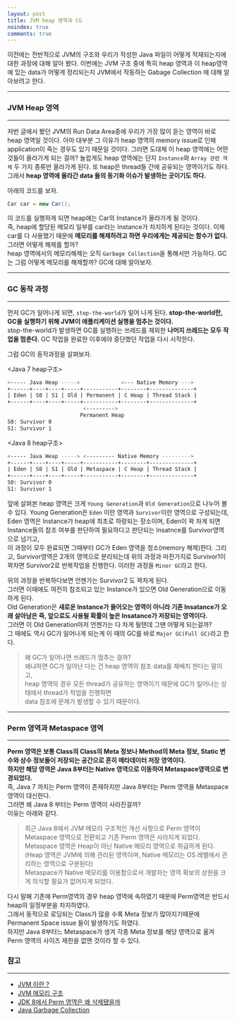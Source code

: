 ```yaml
---
layout: post
title: JVM heap 영역과 CG
noindex: true
comments: true
---
```


이전에는 전반적으로 JVM의 구조와 우리가 작성한 Java 파일이 어떻게 적재되는지에 대한 과정에
대해 알아 봤다.
이번에는 JVM 구조 중에 특히 heap 영역과 이 heap영역에 있는 data가 어떻게 정리되는지 JVM에서 작동하는
Gabage Collection 에 대해 알아보려고 한다.

---

### JVM Heap 영역
---

저번 글에서 봤던 JVM의 Run Data Area중에 우리가 가장 많이 듣는 영역이 바로 heap 영역일 것이다.
아마 대부분 그 이유가 heap 영역의 memory issue로 인해 application이 죽는 경우도 있기 때문일 것이다.
그러면 도대체 이 heap 영역에는 어떤 것들이 올라가게 되는 걸까?
놀랍게도 heap 영역에는 단지 `Instance`와 `Array 관련 객체` 두 가지 종류만 올라가게 된다.
또 heap은 thread들 간에 공유되는 영역이기도 하다. 
그래서 **heap 영역에 올라간 data 들의 동기화 이슈가 발생하는 곳이기도 하다.**

아래의 코드를 보자.
```java
Car car = new Car();
```
이 코드를 실행하게 되면 heap에는 Car의 Instance가 올라가게 될 것이다. <br>
즉, heap에 할당된 메모리 일부를 car라는 Instance가 차지하게 된다는 것이다.
이제 car를 다 사용했기 때문에 **메모리를 해제하려고 하면 우리에게는 제공되는 함수가 없다.**
그러면 어떻게 해제를 할까?<br>
heap 영역에서의 메모리해제는 오직 `Garbage Collection`을 통해서만 가능하다.
GC는 그럼 어떻게 메모리를 해제할까? GC에 대해 알아보자.

---

### GC 동작 과정
---

먼저 GC가 일어나게 되면, `stop-the-world`가 일어 나게 된다.
**stop-the-world란, GC을 실행하기 위해 JVM이 애플리케이션 실행을 멈추는 것이다.**<br>
stop-the-world가 발생하면 GC를 실행하는 쓰레드를 제외한 **나머지 쓰레드는 모두 작업을 멈춘다.**
GC 작업을 완료한 이후에야 중단했던 작업을 다시 시작한다.

그럼 GC의 동작과정을 살펴보자.

<Java 7 heap구조>
```bash
<----- Java Heap ----->             <--- Native Memory --->
+------+----+----+-----+-----------+--------+--------------+
| Eden | S0 | S1 | Old | Permanent | C Heap | Thread Stack |
+------+----+----+-----+-----------+--------+--------------+
                        <--------->
                       Permanent Heap
S0: Survivor 0
S1: Survivor 1
```

<Java 8 heap구조>
```bash
<----- Java Heap -----> <--------- Native Memory --------->
+------+----+----+-----+-----------+--------+--------------+
| Eden | S0 | S1 | Old | Metaspace | C Heap | Thread Stack |
+------+----+----+-----+-----------+--------+--------------+
S0: Survivor 0
S1: Survivor 1
```

앞에 살펴본 heap 영역은 크게 `Young Generation`과 `Old Generation`으로 나누어 볼 수 있다.
Young Generation은 `Eden` 이란 영역과 `Survivor`이란 영역으로 구성되는데, Eden 영역은 Instance가 heap에 최초로 하랑되는 장소이며,
Eden이 꽉 차게 되면 Instance들의 참조 여부를 판단하여 필요하다고 판단되는 Insatnce를 Survivor영역으로 넘기고, <br>
이 과정이 모두 완료되면 그때부터 GC가 Eden 영역을 청소(memory 해제)한다.
그리고, Survivor영역은 2개의 영역으로 분리되는데 위의 과정과 마찬가지로 Survivor1이 꽉차면 Survivor2로 반복작업을 진행한다.
이러한 과정을 `Minor GC`라고 한다.

위의 과정을 반복하다보면 언젠가는 Survivor2 도 꽉차게 된다.<br>
그러면 이때에도 여전히 참조되고 있는 Instance가 있으면 Old Generation으로 이동하게 된다.<br>
Old Generation은 **새로운 Instance가 들어오는 영역이 아니라 기존 Insatance가 오래 살아남은 즉, 앞으로도 사용될 확률이 높은 Insatance가 저장되는 영역이다.**<br>
그러면 이 Old Generation마저 언젠가는 다 차게 될텐데 그땐 어떻게 되는걸까?<br>
그 때에도 역시 GC가 일어나게 되는게 이 때의 GC를 바로 `Major GC(Full GC)`라고 한다.

>왜 GC가 일어나면 쓰레드가 멈추는 걸까?<br>
>왜냐하면 GC가 일어난 다는 건 heap 영역의 참조 data를 재배치 한다는 말이고,<br>
>heap 영역의 경우 모든 thread가 공유하는 영역이기 때문에 GC가 일어나는 상태에서 thread가 작업을 진행하면<br>
>data 참조에 문제가 발생할 수 있기 때문이다.


---
### Perm 영역과 Metaspace 영역
---
**Perm 영역은 보통 Class의 Class의 Meta 정보나 Method의 Meta 정보, Static 변수와 상수 정보들이 저장되는 공간으로 흔히 메타데이터 저장 영역이다.**<br>
**하지만 해당 영역은 Java 8부터는 Native 영역으로 이동하여 Metaspace영역으로 변경되었다.**<br>
즉, Java 7 까지는 Perm 영역이 존재하지만 Java 8부터는 Perm 영역을 Metaspace영역이 대신한다.<br>
그러면 왜 Java 8 부터는 Perm 영역이 사라진걸까?<br>
이유는 아래와 같다.<br>

> 최근 Java 8에서 JVM 메모리 구조적인 개선 사항으로 Perm 영역이 Metaspace 영역으로 전환되고 기존 Perm 영역은 사라지게 되었다. <br>
> Metaspace 영역은 Heap이 아닌 Native 메모리 영역으로 취급하게 된다. <br>
> (Heap 영역은 JVM에 의해 관리된 영역이며, Native 메모리는 OS 레벨에서 관리하는 영역으로 구분된다) <br>
> Metaspace가 Native 메모리를 이용함으로서 개발자는 영역 확보의 상한을 크게 의식할 필요가 없어지게 되었다.<br>

다시 말해 기존에 Perm영역의 경우 heap 영역에 속하였기 때문에 Perm영역은 반드시 heap의 일정부분을 차지하였다.<br>
그래서 동적으로 로딩되는 Class가 많을 수록 Meta 정보가 많아지기때문에 Permanent Space issue 들이 발생하기도 하였다.<br>
하지만 Java 8부터느 Metaspace가 생겨 각종 Meta 정보를 해당 영역으로 옮겨 Perm 영역의 사이즈 제한을 없앤 것이라 할 수 있다.<br>



### 참고
---
- [JVM 이란 ?](https://skibis.tistory.com/330)
- [JVM 메모리 구조](https://12bme.tistory.com/382)
- [JDK 8에서 Perm 영역은 왜 삭제됐을까](https://johngrib.github.io/wiki/java8-why-permgen-removed)
- [Java Garbage Collection](https://d2.naver.com/helloworld/1329)
